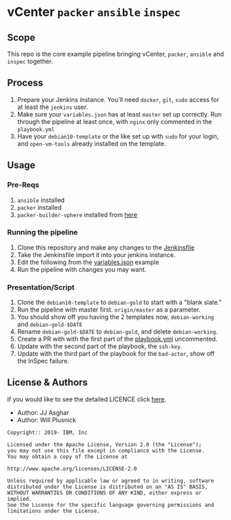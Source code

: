 # vCenter `packer` `ansible` `inspec`

## Scope

This repo is the core example pipeline bringing vCenter, `packer`,
`ansible` and `inspec` together.

## Process

1) Prepare your Jenkins instance. You'll need `docker`, `git`, `sudo` access for at least the `jenkins` user.
2) Make sure your `variables.json` has at least `master` set up correctly. Run through the pipeline at least once, with `nginx` only commented in the `playbook.yml`
3) Have your `debian10-template` or the like set up with `sudo` for your login, and `open-vm-tools` already installed on the template.

## Usage

### Pre-Reqs

1) `ansible` installed
2) `packer` installed
3) `packer-builder-vphere` installed from [here][builder_vsphere]

### Running the pipeline

1) Clone this repository and make any changes to the [Jenkinsfile](./Jenkinsfile)
2) Take the Jenkinsfile import it into your jenkins instance.
3) Edit the following from the [variables.json](./debian10/variables.json) example
4) Run the pipeline with changes you may want.

### Presentation/Script

1) Clone the `debian10-template` to `debian-gold` to start with a "blank slate."
2) Run the pipeline with master first. `origin/master` as a parameter.
3) You should show off you having the 2 templates now, `debian-working` and `debian-gold-$DATE`
4) Rename `debian-gold-$DATE` to `debian-gold`, and delete `debian-working`.
5) Create a PR with with the first part of the [playbook.yml](debian10/playbook.yml) uncommented.
6) Update with the second part of the playbook, the `ssh-key`.
7) Update with the third part of the playbook for the `bad-actor`, show off the InSpec failure.

## License & Authors

If you would like to see the detailed LICENCE click [here](./LICENCE).

- Author: JJ Asghar 
- Author: Will Plusnick

```text
Copyright:: 2019- IBM, Inc

Licensed under the Apache License, Version 2.0 (the "License");
you may not use this file except in compliance with the License.
You may obtain a copy of the License at

http://www.apache.org/licenses/LICENSE-2.0

Unless required by applicable law or agreed to in writing, software
distributed under the License is distributed on an "AS IS" BASIS,
WITHOUT WARRANTIES OR CONDITIONS OF ANY KIND, either express or implied.
See the License for the specific language governing permissions and
limitations under the License.
```

[builder_vsphere]: https://github.com/jetbrains-infra/packer-builder-vsphere
